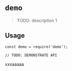 # `demo`

> TODO: description 1

## Usage

```
const demo = require('demo');

// TODO: DEMONSTRATE API
```

xxxaaaaa
